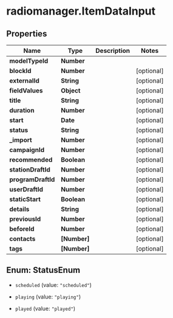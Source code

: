 # radiomanager.ItemDataInput

## Properties

Name | Type | Description | Notes
------------ | ------------- | ------------- | -------------
**modelTypeId** | **Number** |  | 
**blockId** | **Number** |  | [optional] 
**externalId** | **String** |  | [optional] 
**fieldValues** | **Object** |  | [optional] 
**title** | **String** |  | [optional] 
**duration** | **Number** |  | [optional] 
**start** | **Date** |  | [optional] 
**status** | **String** |  | [optional] 
**_import** | **Number** |  | [optional] 
**campaignId** | **Number** |  | [optional] 
**recommended** | **Boolean** |  | [optional] 
**stationDraftId** | **Number** |  | [optional] 
**programDraftId** | **Number** |  | [optional] 
**userDraftId** | **Number** |  | [optional] 
**staticStart** | **Boolean** |  | [optional] 
**details** | **String** |  | [optional] 
**previousId** | **Number** |  | [optional] 
**beforeId** | **Number** |  | [optional] 
**contacts** | **[Number]** |  | [optional] 
**tags** | **[Number]** |  | [optional] 



## Enum: StatusEnum


* `scheduled` (value: `"scheduled"`)

* `playing` (value: `"playing"`)

* `played` (value: `"played"`)




